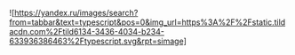 ![https://yandex.ru/images/search?from=tabbar&text=typescript&pos=0&img_url=https%3A%2F%2Fstatic.tildacdn.com%2Ftild6134-3436-4034-b234-633936386463%2Ftypescript.svg&rpt=simage]
